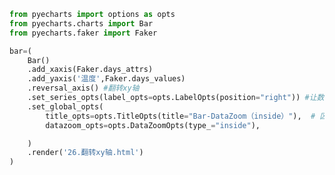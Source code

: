 
<BlogInfo title="53.翻转xy轴" author="白日梦想猿" pv=0 read_times=0 pre_cost_time=0分24秒 category="pyecharts学习" tag_list="['pyecharts学习']" create_time="2021.01.22 14:01:05" update_time="2021.01.22 14:05:47" />

```python
from pyecharts import options as opts
from pyecharts.charts import Bar
from pyecharts.faker import Faker

bar=(
    Bar()
    .add_xaxis(Faker.days_attrs)
    .add_yaxis('温度',Faker.days_values)
    .reversal_axis() #翻转xy轴
    .set_series_opts(label_opts=opts.LabelOpts(position="right")) #让数据显示在柱头(右边)
    .set_global_opts(
        title_opts=opts.TitleOpts(title="Bar-DataZoom（inside）"),  # 区域缩放
        datazoom_opts=opts.DataZoomOpts(type_="inside"),

    )
    .render('26.翻转xy轴.html')
)
```

